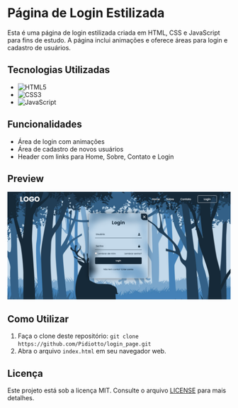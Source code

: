# Página de Login Estilizada

Esta é uma página de login estilizada criada em HTML, CSS e JavaScript para fins de estudo. A página inclui animações e oferece áreas para login e cadastro de usuários.

## Tecnologias Utilizadas

- ![HTML5](https://img.shields.io/badge/HTML5-E34F26?style=for-the-badge&logo=html5&logoColor=white)
- ![CSS3](https://img.shields.io/badge/CSS3-1572B6?style=for-the-badge&logo=css3&logoColor=white)
- ![JavaScript](https://img.shields.io/badge/JavaScript-F7DF1E?style=for-the-badge&logo=javascript&logoColor=black)


## Funcionalidades

- Área de login com animações
- Área de cadastro de novos usuários
- Header com links para Home, Sobre, Contato e Login

## Preview

![Print da Página de Login](https://github.com/Pidiotto/login_page/blob/main/print.png)

## Como Utilizar

1. Faça o clone deste repositório: `git clone https://github.com/Pidiotto/login_page.git`
2. Abra o arquivo `index.html` em seu navegador web.

## Licença

Este projeto está sob a licença MIT. Consulte o arquivo [LICENSE](LICENSE) para mais detalhes.
